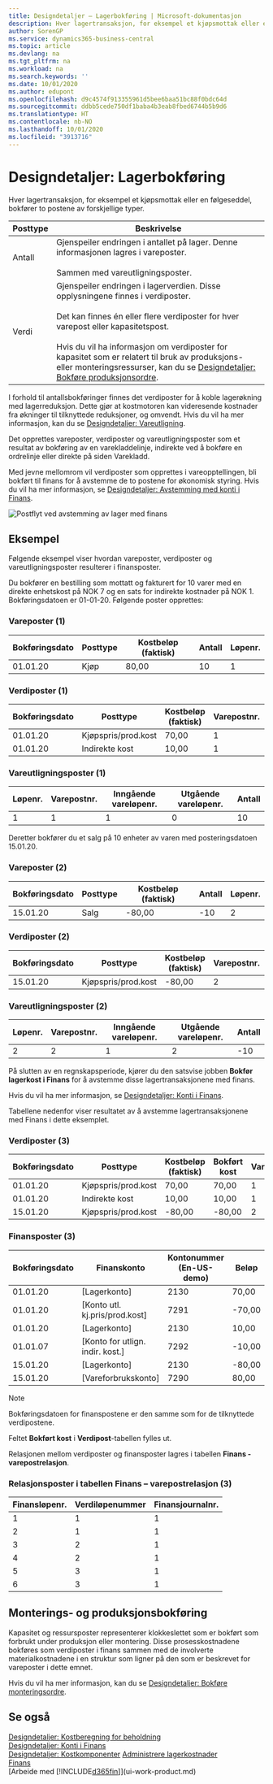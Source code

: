 ```yaml
---
title: Designdetaljer – Lagerbokføring | Microsoft-dokumentasjon
description: Hver lagertransaksjon, for eksempel et kjøpsmottak eller en følgeseddel, bokfører to postene av forskjellige typer.
author: SorenGP
ms.service: dynamics365-business-central
ms.topic: article
ms.devlang: na
ms.tgt_pltfrm: na
ms.workload: na
ms.search.keywords: ''
ms.date: 10/01/2020
ms.author: edupont
ms.openlocfilehash: d9c4574f913355961d5bee6baa51bc88f0bdc64d
ms.sourcegitcommit: ddbb5cede750df1baba4b3eab8fbed6744b5b9d6
ms.translationtype: HT
ms.contentlocale: nb-NO
ms.lasthandoff: 10/01/2020
ms.locfileid: "3913716"
---
```

# <a name="design-details-inventory-posting"></a>Designdetaljer: Lagerbokføring

Hver lagertransaksjon, for eksempel et kjøpsmottak eller en følgeseddel, bokfører to postene av forskjellige typer.  

|Posttype|Beskrivelse|  
|----------|-----------|  
|Antall|Gjenspeiler endringen i antallet på lager. Denne informasjonen lagres i vareposter.<br /><br /> Sammen med vareutligningsposter.|  
|Verdi|Gjenspeiler endringen i lagerverdien. Disse opplysningene finnes i verdiposter.<br /><br /> Det kan finnes én eller flere verdiposter for hver varepost eller kapasitetspost.<br /><br /> Hvis du vil ha informasjon om verdiposter for kapasitet som er relatert til bruk av produksjons- eller monteringsressurser, kan du se [Designdetaljer: Bokføre produksjonsordre](design-details-production-order-posting.md).|  

 I forhold til antallsbokføringer finnes det verdiposter for å koble lagerøkning med lagerreduksjon. Dette gjør at kostmotoren kan videresende kostnader fra økninger til tilknyttede reduksjoner, og omvendt. Hvis du vil ha mer informasjon, kan du se [Designdetaljer: Vareutligning](design-details-item-application.md).  

 Det opprettes vareposter, verdiposter og vareutligningsposter som et resultat av bokføring av en varekladdelinje, indirekte ved å bokføre en ordrelinje eller direkte på siden Varekladd.  

 Med jevne mellomrom vil verdiposter som opprettes i vareopptellingen, bli bokført til finans for å avstemme de to postene for økonomisk styring. Hvis du vil ha mer informasjon, se [Designdetaljer: Avstemming med konti i Finans](design-details-reconciliation-with-the-general-ledger.md).  

 ![Postflyt ved avstemming av lager med finans](media/design_details_inventory_costing_1_entry_flow.png "Postflyt ved avstemming av lager med finans")  

## <a name="example"></a>Eksempel

Følgende eksempel viser hvordan vareposter, verdiposter og vareutligningsposter resulterer i finansposter.  

 Du bokfører en bestilling som mottatt og fakturert for 10 varer med en direkte enhetskost på NOK 7 og en sats for indirekte kostnader på NOK 1. Bokføringsdatoen er 01-01-20. Følgende poster opprettes:  

### <a name="item-ledger-entries-1"></a>Vareposter (1)

|Bokføringsdato|Posttype|Kostbeløp (faktisk)|Antall|Løpenr.|  
|------------|----------|--------------------|--------|---------|  
|01.01.20|Kjøp|80,00|10|1|  

### <a name="value-entries-1"></a>Verdiposter (1)

|Bokføringsdato|Posttype|Kostbeløp (faktisk)|Varepostnr.|Løpenr.|  
|------------|----------|--------------------|---------------------|---------|  
|01.01.20|Kjøpspris/prod.kost|70,00|1|1|  
|01.01.20|Indirekte kost|10,00|1|2|  

### <a name="item-application-entries-1"></a>Vareutligningsposter (1)

|Løpenr.|Varepostnr.|Inngående vareløpenr.|Utgående vareløpenr.|Antall|  
|---------|---------------------|----------------------|-----------------------|--------|  
|1|1|1|0|10|  

 Deretter bokfører du et salg på 10 enheter av varen med posteringsdatoen 15.01.20.  

### <a name="item-ledger-entries-2"></a>Vareposter (2)

|Bokføringsdato|Posttype|Kostbeløp (faktisk)|Antall|Løpenr.|  
|------------|----------|--------------------|--------|---------|  
|15.01.20|Salg|-80,00|-10|2|  

### <a name="value-entries-2"></a>Verdiposter (2)

|Bokføringsdato|Posttype|Kostbeløp (faktisk)|Varepostnr.|Løpenr.|  
|------------|----------|--------------------|---------------------|---------|  
|15.01.20|Kjøpspris/prod.kost|-80,00|2|3|  

### <a name="item-application-entries-2"></a>Vareutligningsposter (2)

|Løpenr.|Varepostnr.|Inngående vareløpenr.|Utgående vareløpenr.|Antall|  
|---------|---------------------|----------------------|-----------------------|--------|  
|2|2|1|2|-10|  

På slutten av en regnskapsperiode, kjører du den satsvise jobben **Bokfør lagerkost i Finans** for å avstemme disse lagertransaksjonene med finans.  

 Hvis du vil ha mer informasjon, se [Designdetaljer: Konti i Finans](design-details-accounts-in-the-general-ledger.md).  

 Tabellene nedenfor viser resultatet av å avstemme lagertransaksjonene med Finans i dette eksemplet.  

### <a name="value-entries-3"></a>Verdiposter (3)  

|Bokføringsdato|Posttype|Kostbeløp (faktisk)|Bokført kost|Varepostnr.|Løpenr.|  
|------------|----------|--------------------|------------------|---------------------|---------|  
|01.01.20|Kjøpspris/prod.kost|70,00|70,00|1|1|  
|01.01.20|Indirekte kost|10,00|10,00|1|2|  
|15.01.20|Kjøpspris/prod.kost|-80,00|-80,00|2|3|  

### <a name="general-ledger-entries-3"></a>Finansposter (3)

|Bokføringsdato|Finanskonto|Kontonummer (En-US-demo)|Beløp|Løpenr.|  
|------------|-----------|------------------------|------|---------|  
|01.01.20|[Lagerkonto]|2130|70,00|1|  
|01.01.20|[Konto utl. kj.pris/prod.kost]|7291|-70,00|2|  
|01.01.20|[Lagerkonto]|2130|10,00|3|  
|01.01.07|[Konto for utlign. indir. kost.]|7292|-10,00|4|  
|15.01.20|[Lagerkonto]|2130|-80,00|5|  
|15.01.20|[Vareforbrukskonto]|7290|80,00|6|  

> [!NOTE]  
> Bokføringsdatoen for finanspostene er den samme som for de tilknyttede verdipostene.  
> 
> Feltet **Bokført kost** i **Verdipost**-tabellen fylles ut.  

 Relasjonen mellom verdiposter og finansposter lagres i tabellen **Finans - varepostrelasjon**.  

### <a name="relation-entries-in-the-gl--item-ledger-relation-table-3"></a>Relasjonsposter i tabellen Finans – varepostrelasjon (3)

|Finansløpenr.|Verdiløpenummer|Finansjournalnr.|  
|-------------|---------------|----------------|  
|1|1|1|  
|2|1|1|  
|3|2|1|  
|4|2|1|  
|5|3|1|  
|6|3|1|  

## <a name="assembly-and-production-posting"></a>Monterings- og produksjonsbokføring

Kapasitet og ressursposter representerer klokkeslettet som er bokført som forbrukt under produksjon eller montering. Disse prosesskostnadene bokføres som verdiposter i finans sammen med de involverte materialkostnadene i en struktur som ligner på den som er beskrevet for vareposter i dette emnet.  

Hvis du vil ha mer informasjon, kan du se [Designdetaljer: Bokføre monteringsordre](design-details-assembly-order-posting.md).  

## <a name="see-also"></a>Se også

 [Designdetaljer: Kostberegning for beholdning](design-details-inventory-costing.md)  
 [Designdetaljer: Konti i Finans](design-details-accounts-in-the-general-ledger.md)  
 [Designdetaljer: Kostkomponenter](design-details-cost-components.md) [Administrere lagerkostnader](finance-manage-inventory-costs.md)  
 [Finans](finance.md)  
 [Arbeide med [!INCLUDE[d365fin](includes/d365fin_md.md)]](ui-work-product.md)  
